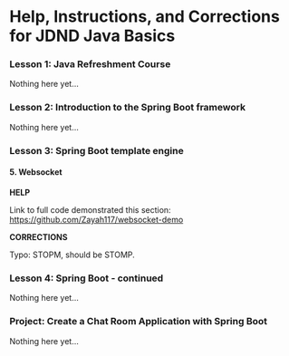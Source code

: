 # Help, Instructions, and Corrections for JDND Java Basics

### Lesson 1: Java Refreshment Course

Nothing here yet...

### Lesson 2: Introduction to the Spring Boot framework

Nothing here yet...

### Lesson 3: Spring Boot template engine

#### 5. Websocket

**HELP**

Link to full code demonstrated this section: https://github.com/Zayah117/websocket-demo

**CORRECTIONS**

Typo: STOPM, should be STOMP.

### Lesson 4: Spring Boot - continued

Nothing here yet...

### Project: Create a Chat Room Application with Spring Boot

Nothing here yet...
